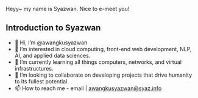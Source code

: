 Heyy~ my name is Syazwan. Nice to e-meet you!

Introduction to Syazwan
---
- 👋 Hi, I’m @awangkusyazwan
- 👀 I’m interested in cloud computing, front-end web development, NLP, AI, and applied data sciences.
- 🌱 I’m currently learning all things computers, networks, and virtual infrastructures.
- 💞️ I’m looking to collaborate on developing projects that drive humanity to its fullest potential.
- 📫 How to reach me - email | awangkusyazwan@syaz.info

<!---
awangkusyazwan/awangkusyazwan is a ✨ special ✨ repository because its `README.md` (this file) appears on your GitHub profile.
You can click the Preview link to take a look at your changes.
--->
